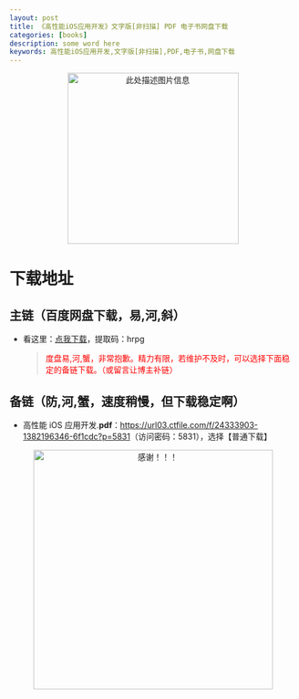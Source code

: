 ```yaml
---
layout: post
title: 《高性能iOS应用开发》文字版[非扫描] PDF 电子书网盘下载
categories: [books]
description: some word here
keywords: 高性能iOS应用开发,文字版[非扫描],PDF,电子书,网盘下载
---
```


<div align="center"><img src="https://pic.imgdb.cn/item/67063137d29ded1a8c781077.png" alt="此处描述图片信息" width="300px" height="auto"></div>

# 下载地址

## 主链（百度网盘下载，易,河,斜）

- 看这里：[点我下载](https://pan.baidu.com/s/1iMXUbSbtZQZjDcqDmnWUyw?pwd=hrpg)，提取码：hrpg

  > <p style="color:red" >度盘易,河,蟹，非常抱歉。精力有限，若维护不及时，可以选择下面稳定的备链下载。（或留言让博主补链）</p>

## 备链（防,河,蟹，速度稍慢，但下载稳定啊）

- 高性能 iOS 应用开发.**pdf**：<https://url03.ctfile.com/f/24333903-1382196346-6f1cdc?p=5831>（访问密码：5831），选择【普通下载】

<div align="center"><img src="https://pic.imgdb.cn/item/6707df6bd29ded1a8ce37031.gif" alt="感谢！！！" width="420px" height="auto"/></div>
